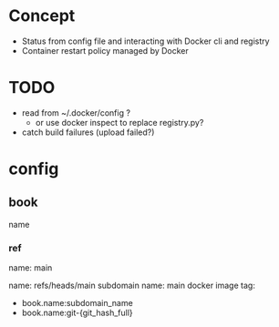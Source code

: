 
# Concept
- Status from config file and interacting with Docker cli and registry
- Container restart policy managed by Docker


# TODO

- read from ~/.docker/config ?
  - or use docker inspect to replace registry.py?
- catch build failures (upload failed?)



# config

## book
name


### ref

name: main

name: refs/heads/main
subdomain name: main
docker image tag:
- book.name:subdomain_name
- book.name:git-{git_hash_full}

